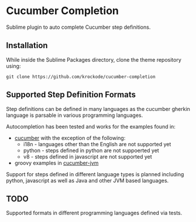 Cucumber Completion
===================

Sublime plugin to auto complete Cucumber step definitions.

Installation
------------

While inside the Sublime Packages directory, clone the theme repository using:

    git clone https://github.com/krockode/cucumber-completion


Supported Step Definition Formats
---------------------------------

Step definitions can be defined in many languages as the cucumber gherkin
language is parsable in various programming languages.

Autocompletion has been tested and works for the examples found in:
* [cucumber][1] with the exception of the following:
    * i18n - languages other than the English are not supported yet
    * python - steps defined in python are not suppoerted yet
    * v8 - steps defined in javascript are not supported yet
* groovy examples in [cucumber-jvm][2]

Support for steps defined in different language types is planned including
python, javascript as well as Java and other JVM based languages.

TODO
----

Supported formats in different programming languages defined via tests.

[1]: https://github.com/cucumber/cucumber
[2]: https://github.com/cucumber/cucumber-jvm
